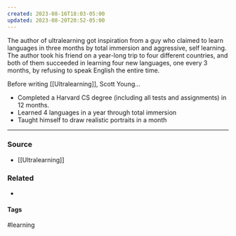 ```yaml
---
created: 2023-08-16T18:03-05:00
updated: 2023-08-20T20:52-05:00
---
```

The author of ultralearning got inspiration from a guy who claimed to learn languages in three months by total immersion and aggressive, self learning. The author took his friend on a year-long trip to four different countries, and both of them succeeded in learning four new languages, one every 3 months, by refusing to speak English the entire time.

Before writing [[Ultralearning]], Scott Young...
- Completed a Harvard CS degree (including all tests and assignments) in 12 months.
- Learned 4 languages in a year through total immersion
- Taught himself to draw realistic portraits in a month

---
### Source
- [[Ultralearning]]

### Related
- 

#### Tags
#learning 